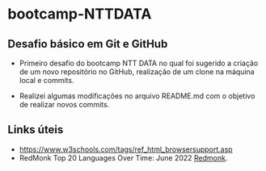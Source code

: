 # bootcamp-NTTDATA

## Desafio básico em Git e GitHub

 - Primeiro desafio do bootcamp NTT DATA no qual foi sugerido a criação de um novo repositório no GitHub, realização de um clone na máquina local e commits.

 - Realizei algumas modificações no arquivo README.md com o objetivo de realizar novos commits.

## Links úteis

 - https://www.w3schools.com/tags/ref_html_browsersupport.asp
 - RedMonk Top 20 Languages Over Time: June 2022 [Redmonk](https://redmonk.com/rstephens/2022/10/20/top20-jun2022/).